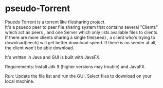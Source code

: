 # pseudo-Torrent

Psuedo Torrent is a torrent like filesharing project.  
It's a psuedo peer to peer file sharing system that contains 
several "Clients" which act as peers , and one Server which 
only lists available files to clients. If there are more clients 
sharing a single file(seed) , a client who's trying to download(leech) 
will get better download speed. If there is no seeder at all, the client won't be able download.

It's written in Java and GUI is built with JavaFX.


Requirements:
Install Jdk 9 (higher versions may trouble) and JavaFX.

Run:
Update the file list and run the GUI. Select files to download on your local machine.
